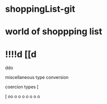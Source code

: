 # shoppingList-git
# world of shoppping list
!!!!d
[[d
===========================
ddo

miscellaneous
type conversion

coercion types 
[

[
oo
o
o
o
o
o
o
o
